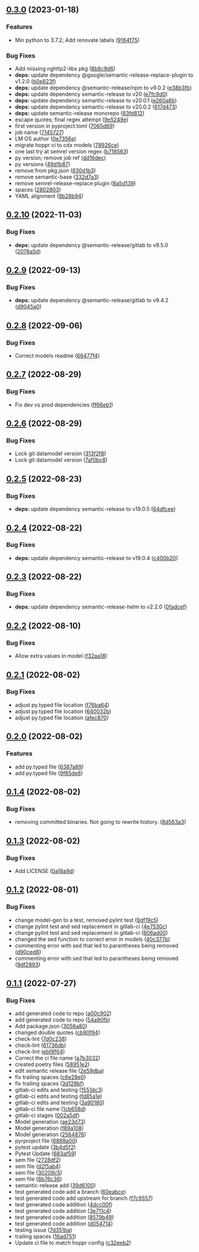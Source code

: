 ## [0.3.0](https://gitlab.com/hoppr/hoppr-cyclonedx-models/compare/v0.2.10...v0.3.0) (2023-01-18)


### Features

* Min python to 3.7.2; Add renovate labels ([9164f75](https://gitlab.com/hoppr/hoppr-cyclonedx-models/commit/9164f75e994bf1255f1f4fc7456106b8f25ae502))


### Bug Fixes

* Add missing nghttp2-libs pkg ([8b8c9d6](https://gitlab.com/hoppr/hoppr-cyclonedx-models/commit/8b8c9d66d22f76c8db256b726dad1c58fe5b1a69))
* **deps:** update dependency @google/semantic-release-replace-plugin to v1.2.0 ([b0e823f](https://gitlab.com/hoppr/hoppr-cyclonedx-models/commit/b0e823f071e80d64d48b51c0c4eaedf7ce71020e))
* **deps:** update dependency @semantic-release/npm to v9.0.2 ([e38b3fb](https://gitlab.com/hoppr/hoppr-cyclonedx-models/commit/e38b3fbed528ef2bd14c9ae95c5f4cce1c3e6860))
* **deps:** update dependency semantic-release to v20 ([e7fc9d0](https://gitlab.com/hoppr/hoppr-cyclonedx-models/commit/e7fc9d0c418e8625bb8414a1e6bddf94bcbd2d5a))
* **deps:** update dependency semantic-release to v20.0.1 ([e260a6b](https://gitlab.com/hoppr/hoppr-cyclonedx-models/commit/e260a6bce81191750b98d276ab24c186b4bb4b25))
* **deps:** update dependency semantic-release to v20.0.2 ([617d473](https://gitlab.com/hoppr/hoppr-cyclonedx-models/commit/617d473d7606a39fe120770faa46426d58f25538))
* **deps:** update semantic-release monorepo ([83fd812](https://gitlab.com/hoppr/hoppr-cyclonedx-models/commit/83fd812fe4411be98b133eb612c1e86b5266e6ed))
* escape quotes; final regex attempt ([9e5249e](https://gitlab.com/hoppr/hoppr-cyclonedx-models/commit/9e5249e8f9236350912c206413808f1209037874))
* first version in pyproject.toml ([7065d69](https://gitlab.com/hoppr/hoppr-cyclonedx-models/commit/7065d6988d083d40f580fce743f6b6c8d718b647))
* job name ([7145727](https://gitlab.com/hoppr/hoppr-cyclonedx-models/commit/7145727504009c2947ddeaa597d20abd67cf1c4e))
* LM OS author ([0e7356e](https://gitlab.com/hoppr/hoppr-cyclonedx-models/commit/0e7356e1f73e991d0aac43925d47e7cceca9585b))
* migrate hoppr ci to cdx models ([78926ce](https://gitlab.com/hoppr/hoppr-cyclonedx-models/commit/78926ce5ecd6fec6f3d67fd03a3be2d17c75896e))
* one last try at semrel version regex ([b718563](https://gitlab.com/hoppr/hoppr-cyclonedx-models/commit/b7185632e20e5c1e714652a736819d769baa9e67))
* py version; remove job ref ([dd16dec](https://gitlab.com/hoppr/hoppr-cyclonedx-models/commit/dd16dec7a754c344806c17f83b03332a649955de))
* py versions ([49d1b87](https://gitlab.com/hoppr/hoppr-cyclonedx-models/commit/49d1b8756779735ec50c963f608a9abef57f89e3))
* remove from pkg.json ([630d1b3](https://gitlab.com/hoppr/hoppr-cyclonedx-models/commit/630d1b37dd5ab9c843280d349f7a1fd814c168f9))
* remove semantic-base ([332d7a3](https://gitlab.com/hoppr/hoppr-cyclonedx-models/commit/332d7a317c28b01ca5235645abccc9ba1cb62c4e))
* remove semrel-release-replace plugin ([8a5d139](https://gitlab.com/hoppr/hoppr-cyclonedx-models/commit/8a5d1391cef4c424d8994f3ea326551feeb0b664))
* spaces ([2802803](https://gitlab.com/hoppr/hoppr-cyclonedx-models/commit/28028035f137d01d80901e00644761951990b7db))
* YAML alignment ([9b28b94](https://gitlab.com/hoppr/hoppr-cyclonedx-models/commit/9b28b94603f70e72a619339db77b099a38fcf6ec))

## [0.2.10](https://gitlab.com/lmco/hoppr/hoppr-cyclonedx-models/compare/v0.2.9...v0.2.10) (2022-11-03)


### Bug Fixes

* **deps:** update dependency @semantic-release/gitlab to v9.5.0 ([2078a5d](https://gitlab.com/lmco/hoppr/hoppr-cyclonedx-models/commit/2078a5d1085fe90f56c5eaed81d1f3521677784d))

## [0.2.9](https://gitlab.com/lmco/hoppr/hoppr-cyclonedx-models/compare/v0.2.8...v0.2.9) (2022-09-13)


### Bug Fixes

* **deps:** update dependency @semantic-release/gitlab to v9.4.2 ([d9045a0](https://gitlab.com/lmco/hoppr/hoppr-cyclonedx-models/commit/d9045a04d973eec15aaf7f357a872bffda20a346))

## [0.2.8](https://gitlab.com/lmco/hoppr/hoppr-cyclonedx-models/compare/v0.2.7...v0.2.8) (2022-09-06)


### Bug Fixes

* Correct models readme ([66477f4](https://gitlab.com/lmco/hoppr/hoppr-cyclonedx-models/commit/66477f4b2dca738b43493ddf4e33f9a301c418c9))

## [0.2.7](https://gitlab.com/lmco/hoppr/hoppr-cyclonedx-models/compare/v0.2.6...v0.2.7) (2022-08-29)


### Bug Fixes

* Fix dev vs prod dependencies ([ff66eb1](https://gitlab.com/lmco/hoppr/hoppr-cyclonedx-models/commit/ff66eb14f847abc5c7b41052d881523eba0c5589))

## [0.2.6](https://gitlab.com/lmco/hoppr/hoppr-cyclonedx-models/compare/v0.2.5...v0.2.6) (2022-08-29)


### Bug Fixes

* Lock git datamodel version ([313f2f8](https://gitlab.com/lmco/hoppr/hoppr-cyclonedx-models/commit/313f2f810e65f1d54ad4daa1d3660a5361747654))
* Lock git datamodel version ([7af0bc8](https://gitlab.com/lmco/hoppr/hoppr-cyclonedx-models/commit/7af0bc8d3f31a09e983c26518e83f2e4217c3b59))

## [0.2.5](https://gitlab.com/lmco/hoppr/hoppr-cyclonedx-models/compare/v0.2.4...v0.2.5) (2022-08-23)


### Bug Fixes

* **deps:** update dependency semantic-release to v19.0.5 ([64dfcee](https://gitlab.com/lmco/hoppr/hoppr-cyclonedx-models/commit/64dfceef11e5902d7d955f06cfe569f5eafef1cd))

## [0.2.4](https://gitlab.com/lmco/hoppr/hoppr-cyclonedx-models/compare/v0.2.3...v0.2.4) (2022-08-22)


### Bug Fixes

* **deps:** update dependency semantic-release to v19.0.4 ([c400b20](https://gitlab.com/lmco/hoppr/hoppr-cyclonedx-models/commit/c400b2022b6843dde1c01fa9908f6471fe9f8da0))

## [0.2.3](https://gitlab.com/lmco/hoppr/hoppr-cyclonedx-models/compare/v0.2.2...v0.2.3) (2022-08-22)


### Bug Fixes

* **deps:** update dependency semantic-release-helm to v2.2.0 ([0fadcef](https://gitlab.com/lmco/hoppr/hoppr-cyclonedx-models/commit/0fadcefe64087814adc50515dca6143c621233f9))

## [0.2.2](https://gitlab.com/lmco/hoppr/hoppr-cyclonedx-models/compare/v0.2.1...v0.2.2) (2022-08-10)


### Bug Fixes

* Allow extra values in model ([f32aa18](https://gitlab.com/lmco/hoppr/hoppr-cyclonedx-models/commit/f32aa183fb7d34d5253f2f65743c8f021b9a5011))

## [0.2.1](https://gitlab.com/lmco/hoppr/hoppr-cyclonedx-models/compare/v0.2.0...v0.2.1) (2022-08-02)


### Bug Fixes

* adjust py.typed file location ([f76ba64](https://gitlab.com/lmco/hoppr/hoppr-cyclonedx-models/commit/f76ba64ddef1528ac8eae59bb20c703e5e3ecaad))
* adjust py.typed file location ([640032b](https://gitlab.com/lmco/hoppr/hoppr-cyclonedx-models/commit/640032bd228d4192e475aa107f633e360e64487b))
* adjust py.typed file location ([afec870](https://gitlab.com/lmco/hoppr/hoppr-cyclonedx-models/commit/afec870c0b1723ced438351307c7b4cdd0b8e5de))

## [0.2.0](https://gitlab.com/lmco/hoppr/hoppr-cyclonedx-models/compare/v0.1.4...v0.2.0) (2022-08-02)


### Features

* add py.typed file ([6387a89](https://gitlab.com/lmco/hoppr/hoppr-cyclonedx-models/commit/6387a89cabd1e6a08f21cf038edeef1db01297d4))
* add py.typed file ([9f85de8](https://gitlab.com/lmco/hoppr/hoppr-cyclonedx-models/commit/9f85de8a27d88c788bf67b7ae5c2c5e7c5c26ae4))

## [0.1.4](https://gitlab.com/lmco/hoppr/hoppr-cyclonedx-models/compare/v0.1.3...v0.1.4) (2022-08-02)


### Bug Fixes

* removing committed binaries. Not going to rewrite history. ([8d563a3](https://gitlab.com/lmco/hoppr/hoppr-cyclonedx-models/commit/8d563a3d4c8c48b4f856b40789db53b7b2d75f08))

## [0.1.3](https://gitlab.com/lmco/hoppr/hoppr-cyclonedx-models/compare/v0.1.2...v0.1.3) (2022-08-02)


### Bug Fixes

* Add LICENSE ([0a18a9d](https://gitlab.com/lmco/hoppr/hoppr-cyclonedx-models/commit/0a18a9d283ba1490cd2acd20f0110d5c4645bdef))

## [0.1.2](https://gitlab.com/lmco/hoppr/hoppr-cyclonedx-models/compare/v0.1.1...v0.1.2) (2022-08-01)


### Bug Fixes

* change model-gen to a test, removed pylint test ([9df19c5](https://gitlab.com/lmco/hoppr/hoppr-cyclonedx-models/commit/9df19c5c1bd684e8d52127209b5a7956aad56b82))
* change pylint test and sed replacement in gitlab-ci ([4e7530c](https://gitlab.com/lmco/hoppr/hoppr-cyclonedx-models/commit/4e7530ca5f51036ffb33982299b8c85e8cb40d3b))
* change pylint test and sed replacement in gitlab-ci ([606ad00](https://gitlab.com/lmco/hoppr/hoppr-cyclonedx-models/commit/606ad00486dd990ca24369621a21b3159161b61d))
* changed the sed function to correct error in models ([40c377b](https://gitlab.com/lmco/hoppr/hoppr-cyclonedx-models/commit/40c377bb0eed3f3155217b29770897330b02ab31))
* commenting error with sed that led to parantheses being removed ([d90ced8](https://gitlab.com/lmco/hoppr/hoppr-cyclonedx-models/commit/d90ced8396a7c6447eb7699caa743e95491aecae))
* commenting error with sed that led to parantheses being removed ([9df2893](https://gitlab.com/lmco/hoppr/hoppr-cyclonedx-models/commit/9df2893da98cac53d68543a4c7410376151aa211))

## [0.1.1](https://gitlab.com/lmco/hoppr/hoppr-cyclonedx-models/compare/v0.1.0...v0.1.1) (2022-07-27)


### Bug Fixes

* add generated code to repo ([a00c902](https://gitlab.com/lmco/hoppr/hoppr-cyclonedx-models/commit/a00c9029ed071d1c3442df9307c8451764b314bb))
* add generated code to repo ([54a90fb](https://gitlab.com/lmco/hoppr/hoppr-cyclonedx-models/commit/54a90fb3e0a4e703d116c48c9fbc48f69903fed6))
* Add package.json ([3056a80](https://gitlab.com/lmco/hoppr/hoppr-cyclonedx-models/commit/3056a80052ddff08a6aed45be1c03db1bcffe595))
* changed double quotes ([cb90f94](https://gitlab.com/lmco/hoppr/hoppr-cyclonedx-models/commit/cb90f94a719c3b0b7a283df672392848ac686315))
* check-lint ([7d0c238](https://gitlab.com/lmco/hoppr/hoppr-cyclonedx-models/commit/7d0c2387b2ace1170cf958a6a967925291d72cfe))
* check-lint ([61736db](https://gitlab.com/lmco/hoppr/hoppr-cyclonedx-models/commit/61736db39312b41e092b7d5225172f22eb5773b9))
* check-lint ([ebf8f64](https://gitlab.com/lmco/hoppr/hoppr-cyclonedx-models/commit/ebf8f6442664d398d246a31f0df78883ffba5ae5))
* Correct the ci file name ([a7b3032](https://gitlab.com/lmco/hoppr/hoppr-cyclonedx-models/commit/a7b3032b0d39cb926e47d8a2513212a6b51295b7))
* created poetry files ([58951e2](https://gitlab.com/lmco/hoppr/hoppr-cyclonedx-models/commit/58951e255951258b8bd2a414c704b9aa500cda4d))
* edit semantic release file ([2e59dba](https://gitlab.com/lmco/hoppr/hoppr-cyclonedx-models/commit/2e59dba6ea8741c31f8da742d433a68aac0d31d6))
* fix trailing spaces ([c6e28e0](https://gitlab.com/lmco/hoppr/hoppr-cyclonedx-models/commit/c6e28e08fc664d60f4a9f006c13d285376e74227))
* fix trailing spaces ([3d128bf](https://gitlab.com/lmco/hoppr/hoppr-cyclonedx-models/commit/3d128bfb43f0d107f2fd2bad3dada86d39ade0f2))
* gitlab-ci edits and testing ([1551dc3](https://gitlab.com/lmco/hoppr/hoppr-cyclonedx-models/commit/1551dc328549d0753ac02b7d6ef1b020057a2faf))
* gitlab-ci edits and testing ([fd85a1e](https://gitlab.com/lmco/hoppr/hoppr-cyclonedx-models/commit/fd85a1e88585f96cb536d4582e3f95f149b7fce6))
* gitlab-ci edits and testing ([3a90180](https://gitlab.com/lmco/hoppr/hoppr-cyclonedx-models/commit/3a901808ed73d89409353bcdb7fec10fa29ff0bf))
* gitlab-ci file name ([1cb658d](https://gitlab.com/lmco/hoppr/hoppr-cyclonedx-models/commit/1cb658d43924d5a679bb6d151b1f24922bc19ff6))
* gitlab-ci stages ([002a5df](https://gitlab.com/lmco/hoppr/hoppr-cyclonedx-models/commit/002a5dfba3f0544efe8e1548c41dca9aec8c7293))
* Model generation ([ae23d73](https://gitlab.com/lmco/hoppr/hoppr-cyclonedx-models/commit/ae23d735fe08ffb53858abd695b029f21f5e3d81))
* Model generation ([f89a108](https://gitlab.com/lmco/hoppr/hoppr-cyclonedx-models/commit/f89a108c17ec7afc859ffa27ff4dbe79212500d8))
* Model generation ([2564876](https://gitlab.com/lmco/hoppr/hoppr-cyclonedx-models/commit/25648761ac3f6e16988491877ead016e4a3108f4))
* pyrproject file ([6888a00](https://gitlab.com/lmco/hoppr/hoppr-cyclonedx-models/commit/6888a00b7edbecaaa077784387e1d609df57954f))
* pytest update ([3b4d5f2](https://gitlab.com/lmco/hoppr/hoppr-cyclonedx-models/commit/3b4d5f295013f1d51f85dbacc8fce5bc50e03efe))
* Pytest Update ([683af59](https://gitlab.com/lmco/hoppr/hoppr-cyclonedx-models/commit/683af591f8ce069a7880209b8b1d94606103ea7c))
* sem file ([2728df2](https://gitlab.com/lmco/hoppr/hoppr-cyclonedx-models/commit/2728df2c43335ad6004de3975614fc8e75797a6e))
* sem file ([d2f5ab4](https://gitlab.com/lmco/hoppr/hoppr-cyclonedx-models/commit/d2f5ab463730ea11cb5831e56c9d03d04dc8fc7c))
* sem file ([30209c5](https://gitlab.com/lmco/hoppr/hoppr-cyclonedx-models/commit/30209c5cc0e67f9f1b8975e530e5bd7012447836))
* sem file ([6b76c36](https://gitlab.com/lmco/hoppr/hoppr-cyclonedx-models/commit/6b76c36729d6dc5de4c1d47f3ea3e6731a2971a1))
* semantic-release add ([39d6100](https://gitlab.com/lmco/hoppr/hoppr-cyclonedx-models/commit/39d61003d5f4c4039921ca77f076fcbd672db638))
* test generated code add a branch ([60eabce](https://gitlab.com/lmco/hoppr/hoppr-cyclonedx-models/commit/60eabce9e2457f3b139e3e641fd1352445795c50))
* test generated code add upstream for branch ([f7c9557](https://gitlab.com/lmco/hoppr/hoppr-cyclonedx-models/commit/f7c95579012bacf8bdc24bd86ccf6d1dd02d434b))
* test generated code addition ([4dcc00f](https://gitlab.com/lmco/hoppr/hoppr-cyclonedx-models/commit/4dcc00fd3c615573ad59e72c447c36a6b97176ae))
* test generated code addition ([3e711c4](https://gitlab.com/lmco/hoppr/hoppr-cyclonedx-models/commit/3e711c4c4873c5a06c024bb7ec924b7a3f857f9b))
* test generated code addition ([8579b49](https://gitlab.com/lmco/hoppr/hoppr-cyclonedx-models/commit/8579b4996ede2b7f142faa2891457186c3bb3df8))
* test generated code addition ([d054714](https://gitlab.com/lmco/hoppr/hoppr-cyclonedx-models/commit/d054714b99dcbaf42a5c54b19970b532f0732bb4))
* testing issue ([7d351ba](https://gitlab.com/lmco/hoppr/hoppr-cyclonedx-models/commit/7d351ba03761853838b7ef685cf1d6a1d2b04021))
* trailing spaces ([16ad751](https://gitlab.com/lmco/hoppr/hoppr-cyclonedx-models/commit/16ad7518024f2603423aab973c2521228dcbefd2))
* Update ci file to match hoppr config ([c32eeb2](https://gitlab.com/lmco/hoppr/hoppr-cyclonedx-models/commit/c32eeb27e43e7d5173d40d6828d43867b0e180a8))
